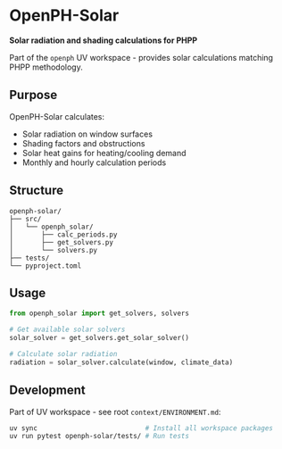 # OpenPH-Solar

**Solar radiation and shading calculations for PHPP**

Part of the `openph` UV workspace - provides solar calculations matching PHPP methodology.

## Purpose

OpenPH-Solar calculates:
- Solar radiation on window surfaces
- Shading factors and obstructions
- Solar heat gains for heating/cooling demand
- Monthly and hourly calculation periods

## Structure

```
openph-solar/
├── src/
│   └── openph_solar/
│       ├── calc_periods.py
│       ├── get_solvers.py
│       └── solvers.py
├── tests/
└── pyproject.toml
```

## Usage

```python
from openph_solar import get_solvers, solvers

# Get available solar solvers
solar_solver = get_solvers.get_solar_solver()

# Calculate solar radiation
radiation = solar_solver.calculate(window, climate_data)
```

## Development

Part of UV workspace - see root `context/ENVIRONMENT.md`:
```bash
uv sync                           # Install all workspace packages
uv run pytest openph-solar/tests/ # Run tests
```